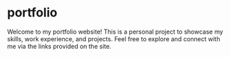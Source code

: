 # portfolio
Welcome to my portfolio website! This is a personal project to showcase my skills, work experience, and projects. Feel free to explore and connect with me via the links provided on the site.
